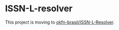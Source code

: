 ISSN-L-resolver
===============

This project is moving to [okfn-brasil/ISSN-L-Resolver](https://github.com/okfn-brasil/ISSN-L-Resolver).



